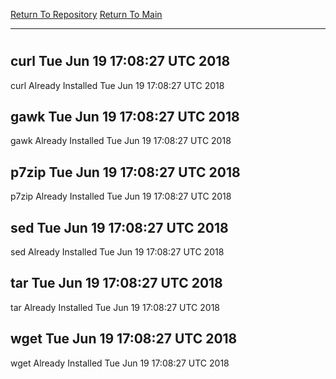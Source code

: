 [Return To Repository](https://github.com/deathbybandaid/piholeparser/)
[Return To Main](https://github.com/deathbybandaid/piholeparser/blob/master/RecentRunLogs/Mainlog.md)
____________________________________
# 
## curl Tue Jun 19 17:08:27 UTC 2018
curl Already Installed Tue Jun 19 17:08:27 UTC 2018
## gawk Tue Jun 19 17:08:27 UTC 2018
gawk Already Installed Tue Jun 19 17:08:27 UTC 2018
## p7zip Tue Jun 19 17:08:27 UTC 2018
p7zip Already Installed Tue Jun 19 17:08:27 UTC 2018
## sed Tue Jun 19 17:08:27 UTC 2018
sed Already Installed Tue Jun 19 17:08:27 UTC 2018
## tar Tue Jun 19 17:08:27 UTC 2018
tar Already Installed Tue Jun 19 17:08:27 UTC 2018
## wget Tue Jun 19 17:08:27 UTC 2018
wget Already Installed Tue Jun 19 17:08:27 UTC 2018
